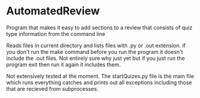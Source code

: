 AutomatedReview
===============

Program that makes it easy to add sections to a review that consists of quiz type information
from the command line

Reads files in current directory and lists files with .py or .out extension.
if you don't run the make command before you run the program it doesn't include the .out files.
Not entirely sure why just yet but if you just run the program exit then run it again it includes them.

Not extensively tested at the moment.
The startQuizes.py file is the main file which runs everything catches and prints out all exceptions including those
that are recieved from subprocesses.
